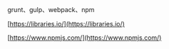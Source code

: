
grunt、gulp、webpack、npm

[https://libraries.io/](https://libraries.io/)

[https://www.npmjs.com/](https://www.npmjs.com/)
